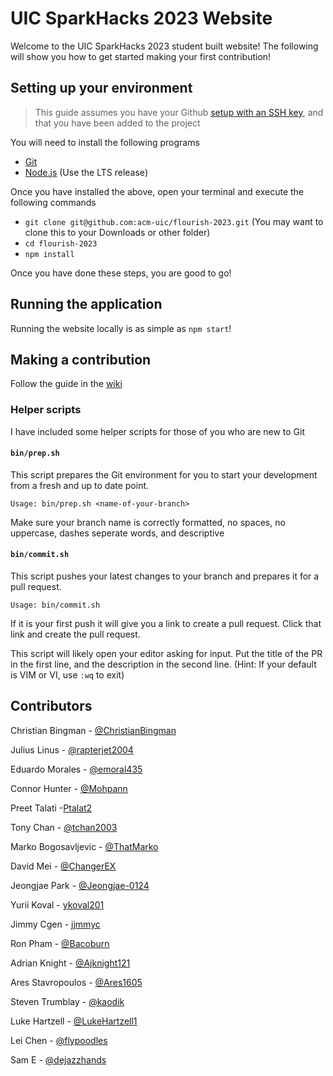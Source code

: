# UIC SparkHacks 2023 Website

Welcome to the UIC SparkHacks 2023 student built website! The following will show you how to get started making your first contribution!

## Setting up your environment

> This guide assumes you have your Github [setup with an SSH key](https://docs.github.com/en/authentication/connecting-to-github-with-ssh/adding-a-new-ssh-key-to-your-github-account), and that you have been added to the project

You will need to install the following programs
- [Git](https://git-scm.com/downloads)
- [Node.js](https://nodejs.org/en/) (Use the LTS release)

Once you have installed the above, open your terminal and execute the following commands
- `git clone git@github.com:acm-uic/flourish-2023.git` (You may want to clone this to your Downloads or other folder)
- `cd flourish-2023`
- `npm install`

Once you have done these steps, you are good to go!

## Running the application

Running the website locally is as simple as `npm start`!

## Making a contribution

Follow the guide in the [wiki](https://github.com/acm-uic/flourish-2023/wiki/Guide-to-Contribution)

### Helper scripts

I have included some helper scripts for those of you who are new to Git

#### `bin/prep.sh`

This script prepares the Git environment for you to start your development from a fresh and up to date point.

`Usage: bin/prep.sh <name-of-your-branch>`

Make sure your branch name is correctly formatted, no spaces, no uppercase, dashes seperate words, and descriptive

#### `bin/commit.sh`

This script pushes your latest changes to your branch and prepares it for a pull request.

`Usage: bin/commit.sh`

If it is your first push it will give you a link to create a pull request. Click that link and create the pull request.

This script will likely open your editor asking for input. Put the title of the PR in the first line, and the description in the second line. (Hint: If your default is VIM or VI, use `:wq` to exit)

## Contributors

Christian Bingman - [@ChristianBingman](https://github.com/ChristianBingman)

Julius Linus - [@rapterjet2004](https://github.com/rapterjet2004)

Eduardo Morales - [@emoral435](https://github.com/emoral435)

Connor Hunter - [@Mohpann](https://github.com/Mohpann)

Preet Talati -[Ptalat2](https://github.com/Ptalat2)

Tony Chan - [@tchan2003](https://github.com/tchan2003)

Marko Bogosavljevic - [@ThatMarko](https://github.com/ThatMarko)

David Mei - [@ChangerEX](https://github.com/ChangerEX)

Jeongjae Park - [@Jeongjae-0124](https://github.com/Jeongjae-0124)

Yurii Koval - [ykoval201](https://github.com/ykoval201)

Jimmy Cgen - [jjmmyc](https://github.com/jjmmyc)

Ron Pham - [@Bacoburn](https://github.com/Bacoburn)

Adrian Knight - [@Ajknight121](https://github.com/Ajknight121)

Ares Stavropoulos - [@Ares1605](https://github.com/Ares1605)

Steven Trumblay - [@kaodik](https://github.com/kaodik)

Luke Hartzell - [@LukeHartzell1](https://github.com/LukeHartzell1)

Lei Chen - [@flypoodles](https://github.com/flypoodles)

Sam E - [@dejazzhands](https://github.com/dejazzhands)
